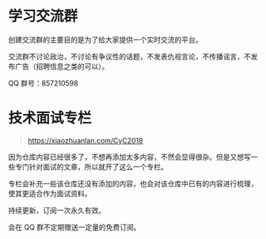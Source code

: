 # 学习交流群

创建交流群的主要目的是为了给大家提供一个实时交流的平台。

交流群不讨论政治，不讨论有争议性的话题，不发表仇视言论，不传播谣言，不发布广告（招聘信息之类的可以）。

QQ 群号：857210598

# 技术面试专栏

> https://xiaozhuanlan.com/CyC2018

因为仓库内容已经很多了，不想再添加太多内容，不然会显得很杂。但是又想写一些专门针对面试的文章，所以就开了这么一个专栏。

专栏会补充一些该仓库还没有添加的内容，也会对该仓库中已有的内容进行梳理，使其更适合作为面试资料。

持续更新，订阅一次永久有效。

会在 QQ 群不定期赠送一定量的免费订阅。
